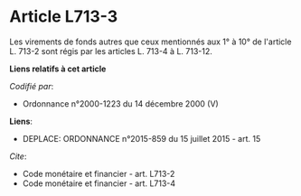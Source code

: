 # Article L713-3

Les virements de fonds autres que ceux mentionnés aux 1° à 10° de l'article L. 713-2 sont régis par les articles L. 713-4 à
L. 713-12.

**Liens relatifs à cet article**

_Codifié par_:

  - Ordonnance n°2000-1223 du 14 décembre 2000 (V)

**Liens**:

  - DEPLACE: ORDONNANCE n°2015-859 du 15 juillet 2015 - art. 15

_Cite_:

  - Code monétaire et financier - art. L713-2
  - Code monétaire et financier - art. L713-4
